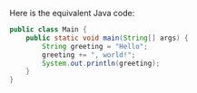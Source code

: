 Here is the equivalent Java code:

```java
public class Main {
    public static void main(String[] args) {
        String greeting = "Hello";
        greeting += ", world!";
        System.out.println(greeting);
    }
}
```
